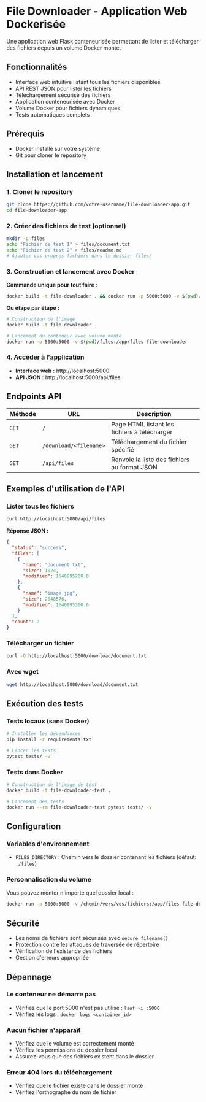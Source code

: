 # File Downloader - Application Web Dockerisée

Une application web Flask conteneurisée permettant de lister et télécharger des fichiers depuis un volume Docker monté.

## Fonctionnalités

- Interface web intuitive listant tous les fichiers disponibles
- API REST JSON pour lister les fichiers
- Téléchargement sécurisé des fichiers
- Application conteneurisée avec Docker
- Volume Docker pour fichiers dynamiques
- Tests automatiques complets

##  Prérequis

- Docker installé sur votre système
- Git pour cloner le repository

## Installation et lancement

### 1. Cloner le repository

```bash
git clone https://github.com/votre-username/file-downloader-app.git
cd file-downloader-app
```

### 2. Créer des fichiers de test (optionnel)

```bash
mkdir -p files
echo "Fichier de test 1" > files/document.txt
echo "Fichier de test 2" > files/readme.md
# Ajoutez vos propres fichiers dans le dossier files/
```

### 3. Construction et lancement avec Docker

**Commande unique pour tout faire :**

```bash
docker build -t file-downloader . && docker run -p 5000:5000 -v $(pwd)/files:/app/files file-downloader
```

**Ou étape par étape :**

```bash
# Construction de l'image
docker build -t file-downloader .

# Lancement du conteneur avec volume monté
docker run -p 5000:5000 -v $(pwd)/files:/app/files file-downloader
```

### 4. Accéder à l'application

- **Interface web :** http://localhost:5000
- **API JSON :** http://localhost:5000/api/files

## Endpoints API

| Méthode | URL | Description |
|---------|-----|-------------|
| `GET` | `/` | Page HTML listant les fichiers à télécharger |
| `GET` | `/download/<filename>` | Téléchargement du fichier spécifié |
| `GET` | `/api/files` | Renvoie la liste des fichiers au format JSON |

## Exemples d'utilisation de l'API

### Lister tous les fichiers

```bash
curl http://localhost:5000/api/files
```

**Réponse JSON :**
```json
{
  "status": "success",
  "files": [
    {
      "name": "document.txt",
      "size": 1024,
      "modified": 1640995200.0
    },
    {
      "name": "image.jpg",
      "size": 2048576,
      "modified": 1640995300.0
    }
  ],
  "count": 2
}
```

### Télécharger un fichier

```bash
curl -O http://localhost:5000/download/document.txt
```

### Avec wget

```bash
wget http://localhost:5000/download/document.txt
```

## Exécution des tests

### Tests locaux (sans Docker)

```bash
# Installer les dépendances
pip install -r requirements.txt

# Lancer les tests
pytest tests/ -v
```

### Tests dans Docker

```bash
# Construction de l'image de test
docker build -t file-downloader-test .

# Lancement des tests
docker run --rm file-downloader-test pytest tests/ -v
```


## Configuration

### Variables d'environnement

- `FILES_DIRECTORY` : Chemin vers le dossier contenant les fichiers (défaut: `./files`)

### Personnalisation du volume

Vous pouvez monter n'importe quel dossier local :

```bash
docker run -p 5000:5000 -v /chemin/vers/vos/fichiers:/app/files file-downloader
```

## Sécurité

- Les noms de fichiers sont sécurisés avec `secure_filename()`
- Protection contre les attaques de traversée de répertoire
- Vérification de l'existence des fichiers
- Gestion d'erreurs appropriée

##  Dépannage

### Le conteneur ne démarre pas
- Vérifiez que le port 5000 n'est pas utilisé : `lsof -i :5000`
- Vérifiez les logs : `docker logs <container_id>`

### Aucun fichier n'apparaît
- Vérifiez que le volume est correctement monté
- Vérifiez les permissions du dossier local
- Assurez-vous que des fichiers existent dans le dossier

### Erreur 404 lors du téléchargement
- Vérifiez que le fichier existe dans le dossier monté
- Vérifiez l'orthographe du nom de fichier
